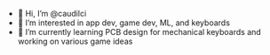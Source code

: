 - 👋 Hi, I’m @caudilci
- 👀 I’m interested in app dev, game dev, ML, and keyboards
- 🌱 I’m currently learning PCB design for mechanical keyboards and working on various game ideas

<!---
- 💞️ I’m looking to collaborate on ...
- 📫 How to reach me ...
--->

<!---
caudilci/caudilci is a ✨ special ✨ repository because its `README.md` (this file) appears on your GitHub profile.
You can click the Preview link to take a look at your changes.
--->
